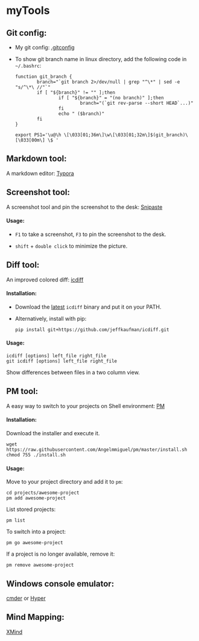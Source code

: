 # myTools



## Git config:

- My git config: [.gitconfig](.gitconfig)

- To show git branch name in linux directory, add the following code in `~/.bashrc`:

  ```shell
  function git_branch {
          branch="`git branch 2>/dev/null | grep "^\*" | sed -e "s/^\*\ //"`"
          if [ "${branch}" != "" ];then
                  if [ "${branch}" = "(no branch)" ];then
                          branch="(`git rev-parse --short HEAD`...)"
                  fi
                  echo " ($branch)"
          fi
  }
  
  export PS1='\u@\h \[\033[01;36m\]\w\[\033[01;32m\]$(git_branch)\[\033[00m\] \$ '
  ```



## Markdown tool:

A markdown editor: [Typora](https://www.typora.io/)



## Screenshot tool:

A screenshot tool and pin the screenshot to the desk: [Snipaste](https://zh.snipaste.com/)

#### Usage:

- `F1` to take a screenshot, `F3` to pin the screenshot to the desk.

- `shift` + `double click` to minimize the picture.



## Diff tool:

An improved colored diff: [icdiff](https://github.com/jeffkaufman/icdiff)

#### Installation: 

- Download the [latest](https://github.com/jeffkaufman/icdiff/releases) `icdiff` binary and put it on your PATH.

- Alternatively, install with pip:

  ```shell
  pip install git+https://github.com/jeffkaufman/icdiff.git
  ```

#### Usage:

````shell
icdiff [options] left_file right_file
git icdiff [options] left_file right_file
````

Show differences between files in a two column view.



## PM tool:

A easy way to switch to your projects on Shell environment: [PM](https://github.com/Angelmmiguel/pm)

#### Installation:

Download the installer and execute it.

```shell
wget https://raw.githubusercontent.com/Angelmmiguel/pm/master/install.sh
chmod 755 ./install.sh
```

#### Usage:

Move to your project directory and add it to `pm`:

```shell
cd projects/awesome-project
pm add awesome-project
```

List stored projects:

```shell
pm list
```

To switch into a project:

```shell
pm go awesome-project
```

If a project is no longer available, remove it:

```shell
pm remove awesome-project
```



## Windows console emulator:

[cmder](http://cmder.net/) or [Hyper](https://hyper.is/)



## Mind Mapping:

[XMind](https://www.xmind.cn/)

